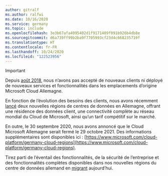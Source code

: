 ```yaml
---
author: gitralf
ms.author: ralfwi
ms.date: 10/16/2020
ms.service: germany
ms.topic: include
ms.openlocfilehash: 3e3b67afa4095402d1f9171409f091b926b4db8e
ms.sourcegitcommit: d6a739ff99b2ba9f7705993cf23d4c668235719f
ms.translationtype: HT
ms.contentlocale: fr-FR
ms.lasthandoff: 10/24/2020
ms.locfileid: "122523956"
---
```

> [!IMPORTANT]
> Depuis [août 2018](https://news.microsoft.com/europe/2018/08/31/microsoft-to-deliver-cloud-services-from-new-datacentres-in-germany-in-2019-to-meet-evolving-customer-needs/), nous n’avons pas accepté de nouveaux clients ni déployé de nouveaux services et fonctionnalités dans les emplacements d’origine Microsoft Cloud Allemagne.
>
> En fonction de l’évolution des besoins des clients, nous avons récemment [lancé](https://azure.microsoft.com/blog/microsoft-azure-available-from-new-cloud-regions-in-germany/) deux nouvelles régions de centres de données en Allemagne, offrant une résidence des données client, une connectivité complète au réseau mondial du Cloud de Microsoft, ainsi qu’un tarif compétitif sur le marché. 
> 
> En outre, le 30 septembre 2020, nous avons annoncé que le Cloud Microsoft Allemagne serait fermé le 29 octobre 2021.  Des informations supplémentaires sont disponibles ici : [https://www.microsoft.com/cloud-platform/germany-cloud-regions](https://www.microsoft.com/cloud-platform/germany-cloud-regions).
>
> Tirez parti de l’éventail des fonctionnalités, de la sécurité de l’entreprise et des fonctionnalités complètes disponibles dans nos nouvelles régions du centre de données allemand en [migrant](../articles/germany/germany-migration-main.md) aujourd’hui.
